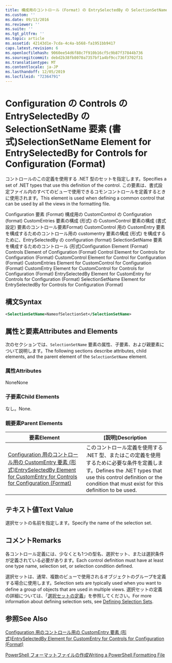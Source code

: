 ```yaml
---
title: 構成用のコントロール (Format) の EntrySelectedBy の SelectionSetName 要素Microsoft Docs
ms.custom: ''
ms.date: 09/13/2016
ms.reviewer: ''
ms.suite: ''
ms.tgt_pltfrm: ''
ms.topic: article
ms.assetid: 42143d1e-7cda-4c4a-b568-fa1951bb9417
caps.latest.revision: 6
ms.openlocfilehash: 9060ee54d6f88c7f910b16cf5c9b87f37844b736
ms.sourcegitcommit: debd2b38fb8070a7357bf1a4bf9cc736f3702f31
ms.translationtype: MT
ms.contentlocale: ja-JP
ms.lasthandoff: 12/05/2019
ms.locfileid: "72364791"
---
```

# <a name="selectionsetname-element-for-entryselectedby-for-controls-for-configuration-format"></a><span data-ttu-id="d9fb8-102">Configuration の Controls の EntrySelectedBy の SelectionSetName 要素 (書式)</span><span class="sxs-lookup"><span data-stu-id="d9fb8-102">SelectionSetName Element for EntrySelectedBy for Controls for Configuration (Format)</span></span>

<span data-ttu-id="d9fb8-103">コントロールのこの定義を使用する .NET 型のセットを指定します。</span><span class="sxs-lookup"><span data-stu-id="d9fb8-103">Specifies a set of .NET types that use this definition of the control.</span></span> <span data-ttu-id="d9fb8-104">この要素は、書式設定ファイル内のすべてのビューで使用できるコモンコントロールを定義するときに使用されます。</span><span class="sxs-lookup"><span data-stu-id="d9fb8-104">This element is used when defining a common control that can be used by all the views in the formatting file.</span></span>

<span data-ttu-id="d9fb8-105">Configuration 要素 (Format) 構成用の CustomControl の Configuration (format) CustomEntries 要素の構成 (形式) の CustomControl 要素の構成 (書式設定) 要素のコントロール要素Format) CustomControl 用の CustomEntry 要素を構成するためのコントロール用の customentry 要素の構成 (形式) を構成するために、EntrySelectedBy の configuration (format) SelectionSetName 要素を構成するためのコントロール (形式)</span><span class="sxs-lookup"><span data-stu-id="d9fb8-105">Configuration Element (Format) Controls Element of Configuration (Format) Control Element for Controls for Configuration (Format) CustomControl Element for Control for Configuration (Format) CustomEntries Element for CustomControl for Configuration (Format) CustomEntry Element for CustomControl for Controls for Configuration (Format) EntrySelectedBy Element for CustomEntry for Controls for Configuration (Format) SelectionSetName Element for EntrySelectedBy for Controls for Configuration (Format)</span></span>

## <a name="syntax"></a><span data-ttu-id="d9fb8-106">構文</span><span class="sxs-lookup"><span data-stu-id="d9fb8-106">Syntax</span></span>

```xml
<SelectionSetName>NameofSelectionSet</SelectionSetName>

```

## <a name="attributes-and-elements"></a><span data-ttu-id="d9fb8-107">属性と要素</span><span class="sxs-lookup"><span data-stu-id="d9fb8-107">Attributes and Elements</span></span>

<span data-ttu-id="d9fb8-108">次のセクションでは、`SelectionSetName` 要素の属性、子要素、および親要素について説明します。</span><span class="sxs-lookup"><span data-stu-id="d9fb8-108">The following sections describe attributes, child elements, and the parent element of the `SelectionSetName` element.</span></span>

### <a name="attributes"></a><span data-ttu-id="d9fb8-109">属性</span><span class="sxs-lookup"><span data-stu-id="d9fb8-109">Attributes</span></span>

<span data-ttu-id="d9fb8-110">None</span><span class="sxs-lookup"><span data-stu-id="d9fb8-110">None</span></span>

### <a name="child-elements"></a><span data-ttu-id="d9fb8-111">子要素</span><span class="sxs-lookup"><span data-stu-id="d9fb8-111">Child Elements</span></span>

<span data-ttu-id="d9fb8-112">なし。</span><span class="sxs-lookup"><span data-stu-id="d9fb8-112">None.</span></span>

### <a name="parent-elements"></a><span data-ttu-id="d9fb8-113">親要素</span><span class="sxs-lookup"><span data-stu-id="d9fb8-113">Parent Elements</span></span>

|<span data-ttu-id="d9fb8-114">要素</span><span class="sxs-lookup"><span data-stu-id="d9fb8-114">Element</span></span>|<span data-ttu-id="d9fb8-115">[説明]</span><span class="sxs-lookup"><span data-stu-id="d9fb8-115">Description</span></span>|
|-------------|-----------------|
|[<span data-ttu-id="d9fb8-116">Configuration 用のコントロール用の CustomEntry 要素 (形式)</span><span class="sxs-lookup"><span data-stu-id="d9fb8-116">EntrySelectedBy Element for CustomEntry for Controls for Configuration (Format)</span></span>](./entryselectedby-element-for-customentry-for-controls-for-configuration-format.md)|<span data-ttu-id="d9fb8-117">このコントロール定義を使用する .NET 型、またはこの定義を使用するために必要な条件を定義します。</span><span class="sxs-lookup"><span data-stu-id="d9fb8-117">Defines the .NET types that use this control definition or the condition that must exist for this definition to be used.</span></span>|

## <a name="text-value"></a><span data-ttu-id="d9fb8-118">テキスト値</span><span class="sxs-lookup"><span data-stu-id="d9fb8-118">Text Value</span></span>

<span data-ttu-id="d9fb8-119">選択セットの名前を指定します。</span><span class="sxs-lookup"><span data-stu-id="d9fb8-119">Specify the name of the selection set.</span></span>

## <a name="remarks"></a><span data-ttu-id="d9fb8-120">コメント</span><span class="sxs-lookup"><span data-stu-id="d9fb8-120">Remarks</span></span>

<span data-ttu-id="d9fb8-121">各コントロール定義には、少なくとも1つの型名、選択セット、または選択条件が定義されている必要があります。</span><span class="sxs-lookup"><span data-stu-id="d9fb8-121">Each control definition must have at least one type name, selection set, or selection condition defined.</span></span>

<span data-ttu-id="d9fb8-122">選択セットは、通常、複数のビューで使用されるオブジェクトのグループを定義する場合に使用します。</span><span class="sxs-lookup"><span data-stu-id="d9fb8-122">Selection sets are typically used when you want to define a group of objects that are used in multiple views.</span></span> <span data-ttu-id="d9fb8-123">選択セットの定義の詳細については、「[選択セットの定義](./defining-selection-sets.md)」を参照してください。</span><span class="sxs-lookup"><span data-stu-id="d9fb8-123">For more information about defining selection sets, see [Defining Selection Sets](./defining-selection-sets.md).</span></span>

## <a name="see-also"></a><span data-ttu-id="d9fb8-124">参照</span><span class="sxs-lookup"><span data-stu-id="d9fb8-124">See Also</span></span>

[<span data-ttu-id="d9fb8-125">Configuration 用のコントロール用の CustomEntry 要素 (形式)</span><span class="sxs-lookup"><span data-stu-id="d9fb8-125">EntrySelectedBy Element for CustomEntry for Controls for Configuration (Format)</span></span>](./entryselectedby-element-for-customentry-for-controls-for-configuration-format.md)

[<span data-ttu-id="d9fb8-126">PowerShell フォーマットファイルの作成</span><span class="sxs-lookup"><span data-stu-id="d9fb8-126">Writing a PowerShell Formatting File</span></span>](./writing-a-powershell-formatting-file.md)
